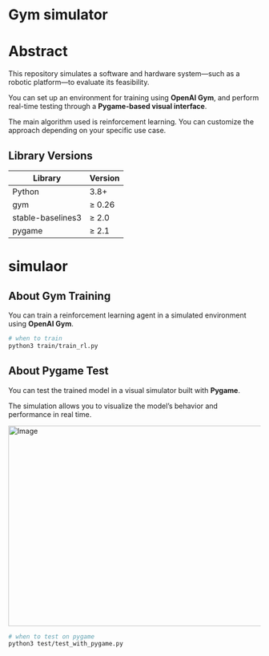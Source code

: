 # Gym simulator

# Abstract

This repository simulates a software and hardware system—such as a robotic platform—to evaluate its feasibility.

You can set up an environment for training using **OpenAI Gym**, and perform real-time testing through a **Pygame-based visual interface**. 

The main algorithm used is reinforcement learning. You can customize the approach depending on your specific use case.

## Library Versions

| Library          | Version       |
|------------------|----------------|
| Python           | 3.8+           |
| gym              | ≥ 0.26         |
| stable-baselines3 | ≥ 2.0         |
| pygame           | ≥ 2.1          |

# simulaor

## About Gym Training
You can train a reinforcement learning agent in a simulated environment using **OpenAI Gym**.

```bash
# when to train 
python3 train/train_rl.py
```

## About Pygame Test

You can test the trained model in a visual simulator built with **Pygame**.

The simulation allows you to visualize the model’s behavior and performance in real time.

<img width="600" height="400" alt="Image" src="https://github.com/user-attachments/assets/bfdefbbd-2bcc-46e2-a061-a1dfb8a832ad" />

```bash
# when to test on pygame
python3 test/test_with_pygame.py
```
